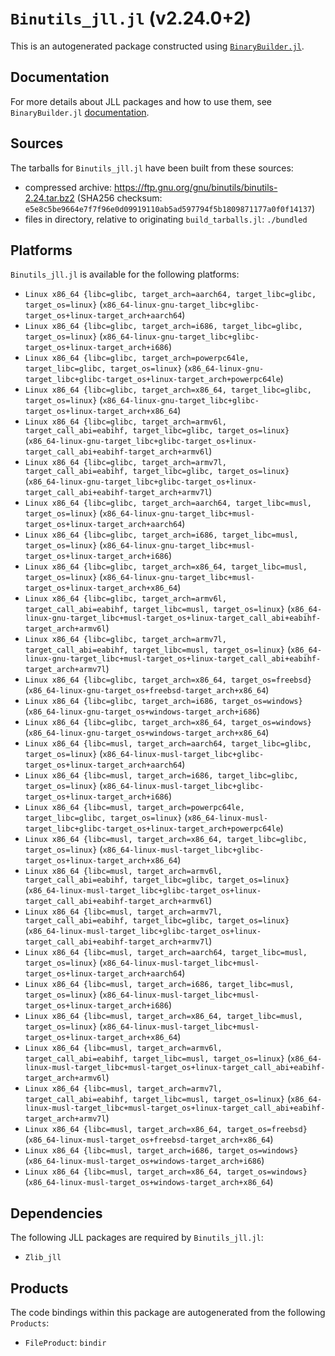 # `Binutils_jll.jl` (v2.24.0+2)

This is an autogenerated package constructed using [`BinaryBuilder.jl`](https://github.com/JuliaPackaging/BinaryBuilder.jl).

## Documentation

For more details about JLL packages and how to use them, see `BinaryBuilder.jl` [documentation](https://docs.binarybuilder.org/stable/jll/).

## Sources

The tarballs for `Binutils_jll.jl` have been built from these sources:

* compressed archive: https://ftp.gnu.org/gnu/binutils/binutils-2.24.tar.bz2 (SHA256 checksum: `e5e8c5be9664e7f7f96e0d09919110ab5ad597794f5b1809871177a0f0f14137`)
* files in directory, relative to originating `build_tarballs.jl`: `./bundled`

## Platforms

`Binutils_jll.jl` is available for the following platforms:

* `Linux x86_64 {libc=glibc, target_arch=aarch64, target_libc=glibc, target_os=linux}` (`x86_64-linux-gnu-target_libc+glibc-target_os+linux-target_arch+aarch64`)
* `Linux x86_64 {libc=glibc, target_arch=i686, target_libc=glibc, target_os=linux}` (`x86_64-linux-gnu-target_libc+glibc-target_os+linux-target_arch+i686`)
* `Linux x86_64 {libc=glibc, target_arch=powerpc64le, target_libc=glibc, target_os=linux}` (`x86_64-linux-gnu-target_libc+glibc-target_os+linux-target_arch+powerpc64le`)
* `Linux x86_64 {libc=glibc, target_arch=x86_64, target_libc=glibc, target_os=linux}` (`x86_64-linux-gnu-target_libc+glibc-target_os+linux-target_arch+x86_64`)
* `Linux x86_64 {libc=glibc, target_arch=armv6l, target_call_abi=eabihf, target_libc=glibc, target_os=linux}` (`x86_64-linux-gnu-target_libc+glibc-target_os+linux-target_call_abi+eabihf-target_arch+armv6l`)
* `Linux x86_64 {libc=glibc, target_arch=armv7l, target_call_abi=eabihf, target_libc=glibc, target_os=linux}` (`x86_64-linux-gnu-target_libc+glibc-target_os+linux-target_call_abi+eabihf-target_arch+armv7l`)
* `Linux x86_64 {libc=glibc, target_arch=aarch64, target_libc=musl, target_os=linux}` (`x86_64-linux-gnu-target_libc+musl-target_os+linux-target_arch+aarch64`)
* `Linux x86_64 {libc=glibc, target_arch=i686, target_libc=musl, target_os=linux}` (`x86_64-linux-gnu-target_libc+musl-target_os+linux-target_arch+i686`)
* `Linux x86_64 {libc=glibc, target_arch=x86_64, target_libc=musl, target_os=linux}` (`x86_64-linux-gnu-target_libc+musl-target_os+linux-target_arch+x86_64`)
* `Linux x86_64 {libc=glibc, target_arch=armv6l, target_call_abi=eabihf, target_libc=musl, target_os=linux}` (`x86_64-linux-gnu-target_libc+musl-target_os+linux-target_call_abi+eabihf-target_arch+armv6l`)
* `Linux x86_64 {libc=glibc, target_arch=armv7l, target_call_abi=eabihf, target_libc=musl, target_os=linux}` (`x86_64-linux-gnu-target_libc+musl-target_os+linux-target_call_abi+eabihf-target_arch+armv7l`)
* `Linux x86_64 {libc=glibc, target_arch=x86_64, target_os=freebsd}` (`x86_64-linux-gnu-target_os+freebsd-target_arch+x86_64`)
* `Linux x86_64 {libc=glibc, target_arch=i686, target_os=windows}` (`x86_64-linux-gnu-target_os+windows-target_arch+i686`)
* `Linux x86_64 {libc=glibc, target_arch=x86_64, target_os=windows}` (`x86_64-linux-gnu-target_os+windows-target_arch+x86_64`)
* `Linux x86_64 {libc=musl, target_arch=aarch64, target_libc=glibc, target_os=linux}` (`x86_64-linux-musl-target_libc+glibc-target_os+linux-target_arch+aarch64`)
* `Linux x86_64 {libc=musl, target_arch=i686, target_libc=glibc, target_os=linux}` (`x86_64-linux-musl-target_libc+glibc-target_os+linux-target_arch+i686`)
* `Linux x86_64 {libc=musl, target_arch=powerpc64le, target_libc=glibc, target_os=linux}` (`x86_64-linux-musl-target_libc+glibc-target_os+linux-target_arch+powerpc64le`)
* `Linux x86_64 {libc=musl, target_arch=x86_64, target_libc=glibc, target_os=linux}` (`x86_64-linux-musl-target_libc+glibc-target_os+linux-target_arch+x86_64`)
* `Linux x86_64 {libc=musl, target_arch=armv6l, target_call_abi=eabihf, target_libc=glibc, target_os=linux}` (`x86_64-linux-musl-target_libc+glibc-target_os+linux-target_call_abi+eabihf-target_arch+armv6l`)
* `Linux x86_64 {libc=musl, target_arch=armv7l, target_call_abi=eabihf, target_libc=glibc, target_os=linux}` (`x86_64-linux-musl-target_libc+glibc-target_os+linux-target_call_abi+eabihf-target_arch+armv7l`)
* `Linux x86_64 {libc=musl, target_arch=aarch64, target_libc=musl, target_os=linux}` (`x86_64-linux-musl-target_libc+musl-target_os+linux-target_arch+aarch64`)
* `Linux x86_64 {libc=musl, target_arch=i686, target_libc=musl, target_os=linux}` (`x86_64-linux-musl-target_libc+musl-target_os+linux-target_arch+i686`)
* `Linux x86_64 {libc=musl, target_arch=x86_64, target_libc=musl, target_os=linux}` (`x86_64-linux-musl-target_libc+musl-target_os+linux-target_arch+x86_64`)
* `Linux x86_64 {libc=musl, target_arch=armv6l, target_call_abi=eabihf, target_libc=musl, target_os=linux}` (`x86_64-linux-musl-target_libc+musl-target_os+linux-target_call_abi+eabihf-target_arch+armv6l`)
* `Linux x86_64 {libc=musl, target_arch=armv7l, target_call_abi=eabihf, target_libc=musl, target_os=linux}` (`x86_64-linux-musl-target_libc+musl-target_os+linux-target_call_abi+eabihf-target_arch+armv7l`)
* `Linux x86_64 {libc=musl, target_arch=x86_64, target_os=freebsd}` (`x86_64-linux-musl-target_os+freebsd-target_arch+x86_64`)
* `Linux x86_64 {libc=musl, target_arch=i686, target_os=windows}` (`x86_64-linux-musl-target_os+windows-target_arch+i686`)
* `Linux x86_64 {libc=musl, target_arch=x86_64, target_os=windows}` (`x86_64-linux-musl-target_os+windows-target_arch+x86_64`)

## Dependencies

The following JLL packages are required by `Binutils_jll.jl`:

* `Zlib_jll`

## Products

The code bindings within this package are autogenerated from the following `Products`:

* `FileProduct`: `bindir`
